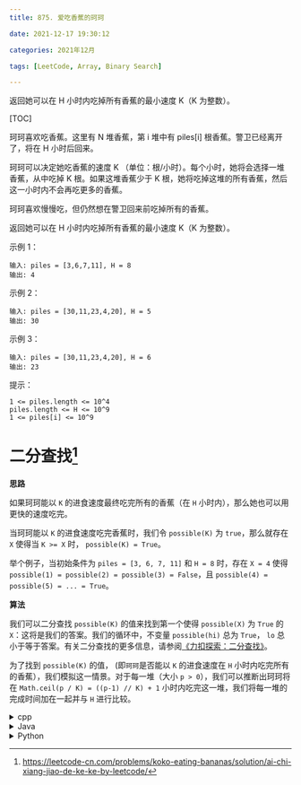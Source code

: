 ```yaml
---
title: 875. 爱吃香蕉的珂珂

date: 2021-12-17 19:30:12  

categories: 2021年12月

tags: [LeetCode, Array, Binary Search]

---
```


返回她可以在 H 小时内吃掉所有香蕉的最小速度 K（K 为整数）。

<!-- more -->

[TOC]

珂珂喜欢吃香蕉。这里有 N 堆香蕉，第 i 堆中有 piles[i] 根香蕉。警卫已经离开了，将在 H 小时后回来。

珂珂可以决定她吃香蕉的速度 K （单位：根/小时）。每个小时，她将会选择一堆香蕉，从中吃掉 K 根。如果这堆香蕉少于 K 根，她将吃掉这堆的所有香蕉，然后这一小时内不会再吃更多的香蕉。  

珂珂喜欢慢慢吃，但仍然想在警卫回来前吃掉所有的香蕉。

返回她可以在 H 小时内吃掉所有香蕉的最小速度 K（K 为整数）。


示例 1：

    输入: piles = [3,6,7,11], H = 8
    输出: 4
示例 2：

    输入: piles = [30,11,23,4,20], H = 5
    输出: 30
示例 3：

    输入: piles = [30,11,23,4,20], H = 6
    输出: 23


提示：
    
    1 <= piles.length <= 10^4
    piles.length <= H <= 10^9
    1 <= piles[i] <= 10^9

# 二分查找[^1]

**思路**

如果珂珂能以 `K` 的进食速度最终吃完所有的香蕉（在 `H` 小时内），那么她也可以用更快的速度吃完。

当珂珂能以 `K` 的进食速度吃完香蕉时，我们令 `possible(K)` 为 `true`，那么就存在 `X` 使得当 `K >= X` 时， `possible(K) = True`。

举个例子，当初始条件为 `piles = [3, 6, 7, 11]` 和 `H = 8` 时，存在 `X = 4` 使得 `possible(1) = possible(2) = possible(3) = False`，且 `possible(4) = possible(5) = ... = True`。

**算法**

我们可以二分查找 `possible(K)` 的值来找到第一个使得 `possible(X)` 为 `True` 的 `X`：这将是我们的答案。我们的循环中，不变量 `possible(hi)` 总为 `True`， `lo` 总小于等于答案。有关二分查找的更多信息，请参阅[《力扣探索：二分查找》](https://leetcode-cn.com/explore/learn/card/binary-search/)。

为了找到 `possible(K)` 的值， (即`珂珂`是否能以 `K` 的进食速度在 `H` 小时内吃完所有的香蕉），我们模拟这一情景。对于每一堆（大小 `p > 0`），我们可以推断出珂珂将在 `Math.ceil(p / K) = ((p-1) // K) + 1` 小时内吃完这一堆，我们将每一堆的完成时间加在一起并与 `H` 进行比较。


<details>
    <summary>cpp</summary>

```cpp [2q2E5AzB-C++]
class Solution {
public:
    int minEatingSpeed(vector<int>& piles, int H) {
        int lo = 1, hi = pow(10, 9);
        while (lo < hi) {
            int mi = lo + (hi - lo) / 2;
            if (!possible(piles, H, mi))
                lo = mi + 1;
            else
                hi = mi;
        }

        return lo;
    }

    // Can Koko eat all bananas in H hours with eating speed K?
    bool possible(vector<int>& piles, int H, int K) {
        int time = 0;
        for (int p: piles)
            time += (p - 1) / K + 1;
        return time <= H;
    }
};
```
</details>
<details>
    <summary>Java</summary>

```java [2q2E5AzB-Java]
class Solution {
    public int minEatingSpeed(int[] piles, int H) {
        int lo = 1;
        int hi = 1_000_000_000;
        while (lo < hi) {
            int mi = (lo + hi) / 2;
            if (!possible(piles, H, mi))
                lo = mi + 1;
            else
                hi = mi;
        }

        return lo;
    }

    // Can Koko eat all bananas in H hours with eating speed K?
    public boolean possible(int[] piles, int H, int K) {
        int time = 0;
        for (int p: piles)
            time += (p-1) / K + 1;
        return time <= H;
    }
}
```
</details>
<details>
    <summary>Python</summary>

```python [2q2E5AzB-Python]
class Solution(object):
    def minEatingSpeed(self, piles, H):
        # Can Koko eat all bananas in H hours with eating speed K?
        def possible(K):
            return sum((p-1) / K + 1 for p in piles) <= H

        lo, hi = 1, max(piles)
        while lo < hi:
            mi = (lo + hi) / 2
            if not possible(mi):
                lo = mi + 1
            else:
                hi = mi
        return lo
```

</details>

[^1]:https://leetcode-cn.com/problems/koko-eating-bananas/solution/ai-chi-xiang-jiao-de-ke-ke-by-leetcode/